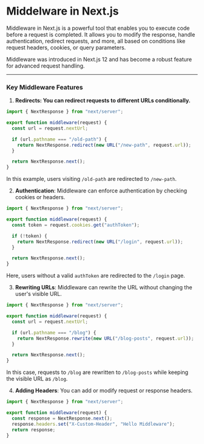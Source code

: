 # Middelware in Next.js

Middleware in Next.js is a powerful tool that enables you to execute code before a request is completed. It allows you to modify the response, handle authentication, redirect requests, and more, all based on conditions like request headers, cookies, or query parameters.

Middleware was introduced in Next.js 12 and has become a robust feature for advanced request handling.

---

### Key Middleware Features

1. **Redirects: You can redirect requests to different URLs conditionally.**

```javascript
import { NextResponse } from "next/server";

export function middleware(request) {
  const url = request.nextUrl;

  if (url.pathname === "/old-path") {
    return NextResponse.redirect(new URL("/new-path", request.url));
  }

  return NextResponse.next();
}
```

In this example, users visiting `/old-path` are redirected to `/new-path`.

2. **Authentication**: Middleware can enforce authentication by checking cookies or headers.

```javascript
import { NextResponse } from "next/server";

export function middleware(request) {
  const token = request.cookies.get("authToken");

  if (!token) {
    return NextResponse.redirect(new URL("/login", request.url));
  }

  return NextResponse.next();
}
```

Here, users without a valid `authToken` are redirected to the `/login` page.

3. **Rewriting URLs**: Middleware can rewrite the URL without changing the user's visible URL.

```javascript
import { NextResponse } from "next/server";

export function middleware(request) {
  const url = request.nextUrl;

  if (url.pathname === "/blog") {
    return NextResponse.rewrite(new URL("/blog-posts", request.url));
  }

  return NextResponse.next();
}
```

In this case, requests to `/blog` are rewritten to `/blog-posts` while keeping the visible URL as `/blog`.

4. **Adding Headers**: You can add or modify request or response headers.

```javascript
import { NextResponse } from "next/server";

export function middleware(request) {
  const response = NextResponse.next();
  response.headers.set("X-Custom-Header", "Hello Middleware");
  return response;
}
```
